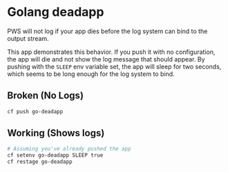 # Golang deadapp

PWS will not log if your app dies before the log system can
bind to the output stream.

This app demonstrates this behavior. If you push it with no
configuration, the app will die and not show the log message
that should appear. By pushing with the `SLEEP` env variable
set, the app will sleep for two seconds, which seems to be
long enough for the log system to bind.

## Broken (No Logs)

```bash
cf push go-deadapp
```

## Working (Shows logs)

```bash
# Assuming you've already pushed the app
cf setenv go-deadapp SLEEP true
cf restage go-deadapp
```
